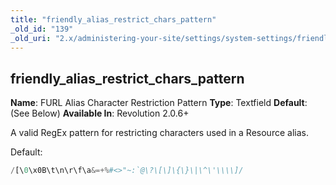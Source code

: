 ```yaml
---
title: "friendly_alias_restrict_chars_pattern"
_old_id: "139"
_old_uri: "2.x/administering-your-site/settings/system-settings/friendly_alias_restrict_chars_pattern"
---
```


## friendly\_alias\_restrict\_chars\_pattern

**Name**: FURL Alias Character Restriction Pattern 
**Type**: Textfield 
**Default**: (See Below) 
**Available In**: Revolution 2.0.6+

A valid RegEx pattern for restricting characters used in a Resource alias.

Default:

``` php 
/[\0\x0B\t\n\r\f\a&=+%#<>"~:`@\?\[\]\{\}\|\^\'\\\\]/
```